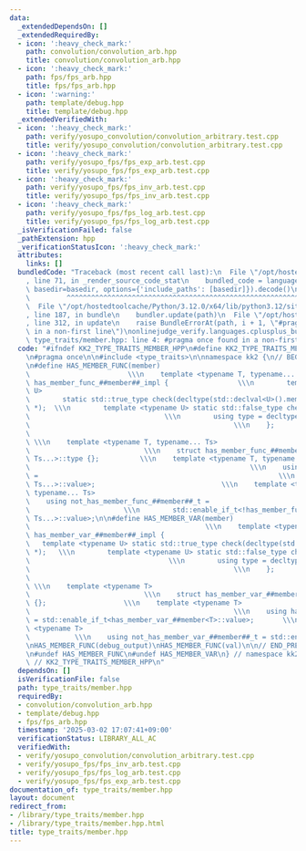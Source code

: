 ```yaml
---
data:
  _extendedDependsOn: []
  _extendedRequiredBy:
  - icon: ':heavy_check_mark:'
    path: convolution/convolution_arb.hpp
    title: convolution/convolution_arb.hpp
  - icon: ':heavy_check_mark:'
    path: fps/fps_arb.hpp
    title: fps/fps_arb.hpp
  - icon: ':warning:'
    path: template/debug.hpp
    title: template/debug.hpp
  _extendedVerifiedWith:
  - icon: ':heavy_check_mark:'
    path: verify/yosupo_convolution/convolution_arbitrary.test.cpp
    title: verify/yosupo_convolution/convolution_arbitrary.test.cpp
  - icon: ':heavy_check_mark:'
    path: verify/yosupo_fps/fps_exp_arb.test.cpp
    title: verify/yosupo_fps/fps_exp_arb.test.cpp
  - icon: ':heavy_check_mark:'
    path: verify/yosupo_fps/fps_inv_arb.test.cpp
    title: verify/yosupo_fps/fps_inv_arb.test.cpp
  - icon: ':heavy_check_mark:'
    path: verify/yosupo_fps/fps_log_arb.test.cpp
    title: verify/yosupo_fps/fps_log_arb.test.cpp
  _isVerificationFailed: false
  _pathExtension: hpp
  _verificationStatusIcon: ':heavy_check_mark:'
  attributes:
    links: []
  bundledCode: "Traceback (most recent call last):\n  File \"/opt/hostedtoolcache/Python/3.12.0/x64/lib/python3.12/site-packages/onlinejudge_verify/documentation/build.py\"\
    , line 71, in _render_source_code_stat\n    bundled_code = language.bundle(stat.path,\
    \ basedir=basedir, options={'include_paths': [basedir]}).decode()\n          \
    \         ^^^^^^^^^^^^^^^^^^^^^^^^^^^^^^^^^^^^^^^^^^^^^^^^^^^^^^^^^^^^^^^^^^^^^^^^^^^^^^^^^\n\
    \  File \"/opt/hostedtoolcache/Python/3.12.0/x64/lib/python3.12/site-packages/onlinejudge_verify/languages/cplusplus.py\"\
    , line 187, in bundle\n    bundler.update(path)\n  File \"/opt/hostedtoolcache/Python/3.12.0/x64/lib/python3.12/site-packages/onlinejudge_verify/languages/cplusplus_bundle.py\"\
    , line 312, in update\n    raise BundleErrorAt(path, i + 1, \"#pragma once found\
    \ in a non-first line\")\nonlinejudge_verify.languages.cplusplus_bundle.BundleErrorAt:\
    \ type_traits/member.hpp: line 4: #pragma once found in a non-first line\n"
  code: "#ifndef KK2_TYPE_TRAITS_MEMBER_HPP\n#define KK2_TYPE_TRAITS_MEMBER_HPP 1\n\
    \n#pragma once\n\n#include <type_traits>\n\nnamespace kk2 {\n// BEGIN_PRESERVE_NEWLINES\n\
    \n#define HAS_MEMBER_FUNC(member)                                            \
    \                        \\\n    template <typename T, typename... Ts> struct\
    \ has_member_func_##member##_impl {                 \\\n        template <typename\
    \ U>                                                                      \\\n\
    \        static std::true_type check(decltype(std::declval<U>().member(std::declval<Ts>()...))\
    \ *);  \\\n        template <typename U> static std::false_type check(...);  \
    \                                 \\\n        using type = decltype(check<T>(nullptr));\
    \                                                  \\\n    };                \
    \                                                                            \
    \ \\\n    template <typename T, typename... Ts>                              \
    \                            \\\n    struct has_member_func_##member : has_member_func_##member##_impl<T,\
    \ Ts...>::type {};          \\\n    template <typename T, typename... Ts>    \
    \                                                      \\\n    using has_member_func_##member##_t\
    \ =                                                           \\\n        std::enable_if_t<has_member_func_##member<T,\
    \ Ts...>::value>;                               \\\n    template <typename T,\
    \ typename... Ts>                                                          \\\n\
    \    using not_has_member_func_##member##_t =                                \
    \                       \\\n        std::enable_if_t<!has_member_func_##member<T,\
    \ Ts...>::value>;\n\n#define HAS_MEMBER_VAR(member)                          \
    \                                           \\\n    template <typename T> struct\
    \ has_member_var_##member##_impl {                                  \\\n     \
    \   template <typename U> static std::true_type check(decltype(std::declval<U>().member)\
    \ *);   \\\n        template <typename U> static std::false_type check(...); \
    \                                  \\\n        using type = decltype(check<T>(nullptr));\
    \                                                  \\\n    };                \
    \                                                                            \
    \ \\\n    template <typename T>                                              \
    \                            \\\n    struct has_member_var_##member : has_member_var_##member##_impl<T>::type\
    \ {};                   \\\n    template <typename T>                        \
    \                                                  \\\n    using has_member_var_##member##_t\
    \ = std::enable_if_t<has_member_var_##member<T>::value>;       \\\n    template\
    \ <typename T>                                                               \
    \           \\\n    using not_has_member_var_##member##_t = std::enable_if_t<!has_member_var_##member<T>::value>;\n\
    \nHAS_MEMBER_FUNC(debug_output)\nHAS_MEMBER_FUNC(val)\n\n// END_PRESERVE_NEWLINES\n\
    \n#undef HAS_MEMBER_FUNC\n#undef HAS_MEMBER_VAR\n} // namespace kk2\n\n#endif\
    \ // KK2_TYPE_TRAITS_MEMBER_HPP\n"
  dependsOn: []
  isVerificationFile: false
  path: type_traits/member.hpp
  requiredBy:
  - convolution/convolution_arb.hpp
  - template/debug.hpp
  - fps/fps_arb.hpp
  timestamp: '2025-03-02 17:07:41+09:00'
  verificationStatus: LIBRARY_ALL_AC
  verifiedWith:
  - verify/yosupo_convolution/convolution_arbitrary.test.cpp
  - verify/yosupo_fps/fps_inv_arb.test.cpp
  - verify/yosupo_fps/fps_log_arb.test.cpp
  - verify/yosupo_fps/fps_exp_arb.test.cpp
documentation_of: type_traits/member.hpp
layout: document
redirect_from:
- /library/type_traits/member.hpp
- /library/type_traits/member.hpp.html
title: type_traits/member.hpp
---
```

